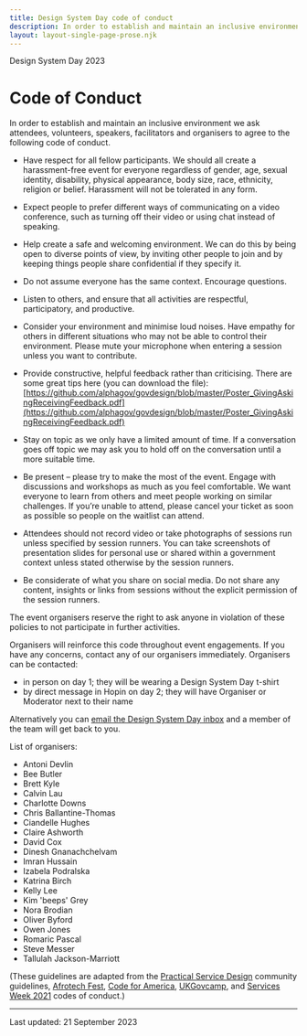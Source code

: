 ```yaml
---
title: Design System Day code of conduct
description: In order to establish and maintain an inclusive environment we ask attendees, volunteers, speakers, facilitators and organisers to agree to the following code of conduct.
layout: layout-single-page-prose.njk
---
```


<span class="govuk-caption-xl">Design System Day 2023</span>
<h1 class="govuk-heading-xl">Code of Conduct</h1>

In order to establish and maintain an inclusive environment we ask attendees, volunteers, speakers, facilitators and organisers to agree to the following code of conduct.

* Have respect for all fellow participants. We should all create a harassment-free event for everyone regardless of gender, age, sexual identity, disability, physical appearance, body size, race, ethnicity, religion or belief. Harassment will not be tolerated in any form.

* Expect people to prefer different ways of communicating on a video conference, such as turning off their video or using chat instead of speaking.
* Help create a safe and welcoming environment. We can do this by being open to diverse points of view, by inviting other people to join and by keeping things people share confidential if they specify it.
* Do not assume everyone has the same context. Encourage questions.
* Listen to others, and ensure that all activities are respectful, participatory, and productive.
* Consider your environment and minimise loud noises. Have empathy for others in different situations who may not be able to control their environment. Please mute your microphone when entering a session unless you want to contribute.
* Provide constructive, helpful feedback rather than criticising. There are some great tips here (you can download the file): [https://github.com/alphagov/govdesign/blob/master/Poster_GivingAskingReceivingFeedback.pdf](https://github.com/alphagov/govdesign/blob/master/Poster_GivingAskingReceivingFeedback.pdf)
* Stay on topic as we only have a limited amount of time. If a conversation goes off topic we may ask you to hold off on the conversation until a more suitable time.
* Be present – please try to make the most of the event. Engage with discussions and workshops as much as you feel comfortable. We want everyone to learn from others and meet people working on similar challenges. If you’re unable to attend, please cancel your ticket as soon as possible so people on the waitlist can attend. 
* Attendees should not record video or take photographs of sessions run unless specified by session runners. You can take screenshots of presentation slides for personal use or shared within a government context unless stated otherwise by the session runners. 
* Be considerate of what you share on social media. Do not share any content, insights or links from sessions without the explicit permission of the session runners.

The event organisers reserve the right to ask anyone in violation of these policies to not participate in further activities. 

Organisers will reinforce this code throughout event engagements. If you have any concerns, contact any of our organisers immediately. Organisers can be contacted: 

* in person on day 1; they will be wearing a Design System Day t-shirt
* by direct message in Hopin on day 2; they will have Organiser or Moderator next to their name

Alternatively you can [email the Design System Day inbox](mailto:design-system-day-enquiries@digital.cabinet-office.gov.uk) and a member of the team will get back to you. 

List of organisers: 

* Antoni Devlin
* Bee Butler
* Brett Kyle
* Calvin Lau
* Charlotte Downs
* Chris Ballantine-Thomas
* Ciandelle Hughes
* Claire Ashworth
* David Cox
* Dinesh Gnanachchelvam
* Imran Hussain
* Izabela Podralska
* Katrina Birch
* Kelly Lee
* Kim 'beeps' Grey
* Nora Brodian
* Oliver Byford
* Owen Jones
* Romaric Pascal
* Steve Messer
* Tallulah Jackson-Marriott 

(These guidelines are adapted from the [Practical Service Design](http://www.practicalservicedesign.com/getting-started-on-slack/) community guidelines, [Afrotech Fest](https://www.afrotechfest.co.uk/coc/), [Code for America](http://www.cvent.com/events/code-for-america-summit-2018/custom-40-e12d85b157b94d69b80d8911cc641d36.aspx), [UKGovcamp](https://www.ukgovcamp.com/code-of-conduct/), and [Services Week 2021](https://docs.google.com/document/d/1vQchJh-s6Fu6F4bN8UFM4lvRChe8ERgsE5whf9pUfjA/edit?usp=sharing) codes of conduct.)


---

Last updated: 21 September 2023 
